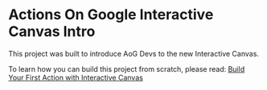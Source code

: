 # Actions On Google Interactive Canvas Intro

This project was built to introduce AoG Devs to the new Interactive Canvas.

To learn how you can build this project from scratch, please read: [Build Your First Action with  Interactive Canvas](https://medium.com/@YTolun/build-your-first-action-with-interactive-canvas-11edd0698c5e)
